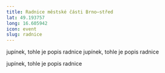 ```yaml
---
title: Radnice městské části Brno–střed
lat: 49.193757
long: 16.605942
icon: event
slug: radnice
---
```

jupínek, tohle je popis radnice
jupínek, tohle je popis radnice

jupínek, tohle je popis radnice